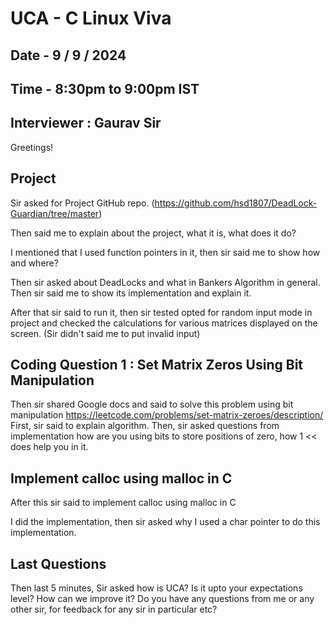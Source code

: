 # UCA - C Linux Viva
## Date - 9 / 9 / 2024
## Time - 8:30pm to 9:00pm IST
## Interviewer : Gaurav Sir

Greetings!

## Project
Sir asked for Project GitHub repo. (https://github.com/hsd1807/DeadLock-Guardian/tree/master)

Then said me to explain about the project, what it is, what does it do?

I mentioned that I used function pointers in it, then sir said me to show how and where?

Then sir asked about DeadLocks and what in Bankers Algorithm in general.
Then sir said me to show its implementation and explain it.

After that sir said to run it, then sir tested opted for random input mode in project and checked the calculations for various matrices displayed on the screen. (Sir didn't said me to put invalid input)

## Coding Question 1 : Set Matrix Zeros Using Bit Manipulation
Then sir shared Google docs and said to solve this problem using bit manipulation
https://leetcode.com/problems/set-matrix-zeroes/description/
First, sir said to explain algorithm.
Then, sir asked questions from implementation how are you using bits to store positions of zero, how 1 << does help you in it.


## Implement calloc using malloc in C
After this sir said to implement calloc using malloc in C

I did the implementation, then sir asked why I used a char pointer to do this implementation.

## Last Questions

Then last 5 minutes,
Sir asked how is UCA? Is it upto your expectations level?  How can we improve it? Do you have any questions from me or any other sir, for feedback for any sir in particular etc?
